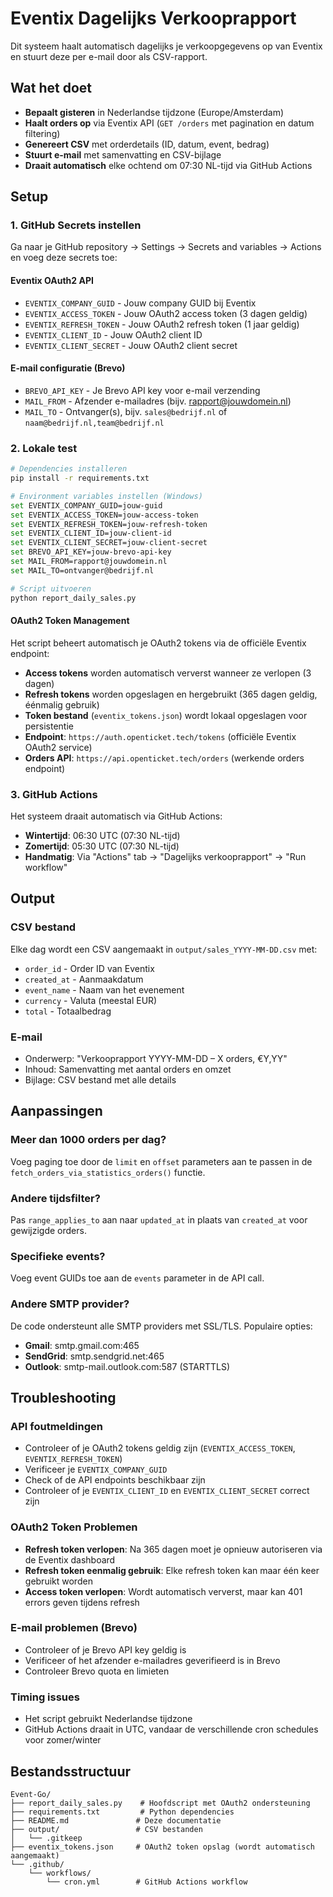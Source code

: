 # Eventix Dagelijks Verkooprapport

Dit systeem haalt automatisch dagelijks je verkoopgegevens op van Eventix en stuurt deze per e-mail door als CSV-rapport.

## Wat het doet

- **Bepaalt gisteren** in Nederlandse tijdzone (Europe/Amsterdam)
- **Haalt orders op** via Eventix API (`GET /orders` met pagination en datum filtering)
- **Genereert CSV** met orderdetails (ID, datum, event, bedrag)
- **Stuurt e-mail** met samenvatting en CSV-bijlage
- **Draait automatisch** elke ochtend om 07:30 NL-tijd via GitHub Actions

## Setup

### 1. GitHub Secrets instellen

Ga naar je GitHub repository → Settings → Secrets and variables → Actions en voeg deze secrets toe:

#### Eventix OAuth2 API
- `EVENTIX_COMPANY_GUID` - Jouw company GUID bij Eventix
- `EVENTIX_ACCESS_TOKEN` - Jouw OAuth2 access token (3 dagen geldig)
- `EVENTIX_REFRESH_TOKEN` - Jouw OAuth2 refresh token (1 jaar geldig)
- `EVENTIX_CLIENT_ID` - Jouw OAuth2 client ID
- `EVENTIX_CLIENT_SECRET` - Jouw OAuth2 client secret

#### E-mail configuratie (Brevo)
- `BREVO_API_KEY` - Je Brevo API key voor e-mail verzending
- `MAIL_FROM` - Afzender e-mailadres (bijv. rapport@jouwdomein.nl)
- `MAIL_TO` - Ontvanger(s), bijv. `sales@bedrijf.nl` of `naam@bedrijf.nl,team@bedrijf.nl`

### 2. Lokale test

```bash
# Dependencies installeren
pip install -r requirements.txt

# Environment variables instellen (Windows)
set EVENTIX_COMPANY_GUID=jouw-guid
set EVENTIX_ACCESS_TOKEN=jouw-access-token
set EVENTIX_REFRESH_TOKEN=jouw-refresh-token
set EVENTIX_CLIENT_ID=jouw-client-id
set EVENTIX_CLIENT_SECRET=jouw-client-secret
set BREVO_API_KEY=jouw-brevo-api-key
set MAIL_FROM=rapport@jouwdomein.nl
set MAIL_TO=ontvanger@bedrijf.nl

# Script uitvoeren
python report_daily_sales.py
```

#### OAuth2 Token Management
Het script beheert automatisch je OAuth2 tokens via de officiële Eventix endpoint:
- **Access tokens** worden automatisch ververst wanneer ze verlopen (3 dagen)
- **Refresh tokens** worden opgeslagen en hergebruikt (365 dagen geldig, éénmalig gebruik)
- **Token bestand** (`eventix_tokens.json`) wordt lokaal opgeslagen voor persistentie
- **Endpoint**: `https://auth.openticket.tech/tokens` (officiële Eventix OAuth2 service)
- **Orders API**: `https://api.openticket.tech/orders` (werkende orders endpoint)

### 3. GitHub Actions

Het systeem draait automatisch via GitHub Actions:
- **Wintertijd**: 06:30 UTC (07:30 NL-tijd)
- **Zomertijd**: 05:30 UTC (07:30 NL-tijd)
- **Handmatig**: Via "Actions" tab → "Dagelijks verkooprapport" → "Run workflow"

## Output

### CSV bestand
Elke dag wordt een CSV aangemaakt in `output/sales_YYYY-MM-DD.csv` met:
- `order_id` - Order ID van Eventix
- `created_at` - Aanmaakdatum
- `event_name` - Naam van het evenement
- `currency` - Valuta (meestal EUR)
- `total` - Totaalbedrag

### E-mail
- Onderwerp: "Verkooprapport YYYY-MM-DD – X orders, €Y,YY"
- Inhoud: Samenvatting met aantal orders en omzet
- Bijlage: CSV bestand met alle details

## Aanpassingen

### Meer dan 1000 orders per dag?
Voeg paging toe door de `limit` en `offset` parameters aan te passen in de `fetch_orders_via_statistics_orders()` functie.

### Andere tijdsfilter?
Pas `range_applies_to` aan naar `updated_at` in plaats van `created_at` voor gewijzigde orders.

### Specifieke events?
Voeg event GUIDs toe aan de `events` parameter in de API call.

### Andere SMTP provider?
De code ondersteunt alle SMTP providers met SSL/TLS. Populaire opties:
- **Gmail**: smtp.gmail.com:465
- **SendGrid**: smtp.sendgrid.net:465
- **Outlook**: smtp-mail.outlook.com:587 (STARTTLS)

## Troubleshooting

### API foutmeldingen
- Controleer of je OAuth2 tokens geldig zijn (`EVENTIX_ACCESS_TOKEN`, `EVENTIX_REFRESH_TOKEN`)
- Verificeer je `EVENTIX_COMPANY_GUID`
- Check of de API endpoints beschikbaar zijn
- Controleer of je `EVENTIX_CLIENT_ID` en `EVENTIX_CLIENT_SECRET` correct zijn

### OAuth2 Token Problemen
- **Refresh token verlopen**: Na 365 dagen moet je opnieuw autoriseren via de Eventix dashboard
- **Refresh token eenmalig gebruik**: Elke refresh token kan maar één keer gebruikt worden
- **Access token verlopen**: Wordt automatisch ververst, maar kan 401 errors geven tijdens refresh

### E-mail problemen (Brevo)
- Controleer of je Brevo API key geldig is
- Verificeer of het afzender e-mailadres geverifieerd is in Brevo
- Controleer Brevo quota en limieten

### Timing issues
- Het script gebruikt Nederlandse tijdzone
- GitHub Actions draait in UTC, vandaar de verschillende cron schedules voor zomer/winter

## Bestandsstructuur

```
Event-Go/
├── report_daily_sales.py    # Hoofdscript met OAuth2 ondersteuning
├── requirements.txt         # Python dependencies
├── README.md               # Deze documentatie
├── output/                 # CSV bestanden
│   └── .gitkeep
├── eventix_tokens.json     # OAuth2 token opslag (wordt automatisch aangemaakt)
└── .github/
    └── workflows/
        └── cron.yml        # GitHub Actions workflow
```
